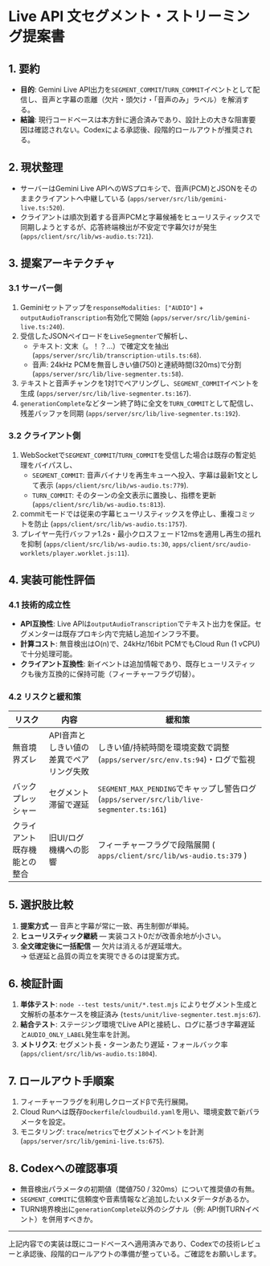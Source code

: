 # Live API 文セグメント・ストリーミング提案書

## 1. 要約
- **目的**: Gemini Live API出力を`SEGMENT_COMMIT`/`TURN_COMMIT`イベントとして配信し、音声と字幕の乖離（欠片・頭欠け・「音声のみ」ラベル）を解消する。
- **結論**: 現行コードベースは本方針に適合済みであり、設計上の大きな阻害要因は確認されない。Codexによる承認後、段階的ロールアウトが推奨される。

## 2. 現状整理
- サーバーはGemini Live APIへのWSプロキシで、音声(PCM)とJSONをそのままクライアントへ中継している (`apps/server/src/lib/gemini-live.ts:520`).
- クライアントは順次到着する音声PCMと字幕候補をヒューリスティックスで同期しようとするが、応答終端検出が不安定で字幕欠けが発生 (`apps/client/src/lib/ws-audio.ts:721`).

## 3. 提案アーキテクチャ
### 3.1 サーバー側
1. Geminiセットアップを`responseModalities: ["AUDIO"]` + `outputAudioTranscription`有効化で開始 (`apps/server/src/lib/gemini-live.ts:240`).
2. 受信したJSONペイロードを`LiveSegmenter`で解析し、
   - テキスト: 文末（。！？…）で確定文を抽出 (`apps/server/src/lib/transcription-utils.ts:68`).
   - 音声: 24kHz PCMを無音しきい値(750)と連続時間(320ms)で分割 (`apps/server/src/lib/live-segmenter.ts:58`).
3. テキストと音声チャンクを1対1でペアリングし、`SEGMENT_COMMIT`イベントを生成 (`apps/server/src/lib/live-segmenter.ts:167`).
4. `generationComplete`などターン終了時に全文を`TURN_COMMIT`として配信し、残差バッファを同期 (`apps/server/src/lib/live-segmenter.ts:192`).

### 3.2 クライアント側
1. WebSocketで`SEGMENT_COMMIT`/`TURN_COMMIT`を受信した場合は既存の暫定処理をバイパスし、
   - `SEGMENT_COMMIT`: 音声バイナリを再生キューへ投入、字幕は最新1文として表示 (`apps/client/src/lib/ws-audio.ts:779`).
   - `TURN_COMMIT`: そのターンの全文表示に置換し、指標を更新 (`apps/client/src/lib/ws-audio.ts:813`).
2. commitモードでは従来の字幕ヒューリスティックスを停止し、重複コミットを防止 (`apps/client/src/lib/ws-audio.ts:1757`).
3. プレイヤー先行バッファ1.2s・最小クロスフェード12msを適用し再生の揺れを抑制 (`apps/client/src/lib/ws-audio.ts:30`, `apps/client/src/audio-worklets/player.worklet.js:11`).

## 4. 実装可能性評価
### 4.1 技術的成立性
- **API互換性**: Live APIは`outputAudioTranscription`でテキスト出力を保証。セグメンターは既存プロキシ内で完結し追加インフラ不要。
- **計算コスト**: 無音検出はO(n)で、24kHz/16bit PCMでもCloud Run (1 vCPU)で十分処理可能。
- **クライアント互換性**: 新イベントは追加情報であり、既存ヒューリスティックも後方互換的に保持可能（フィーチャーフラグ切替）。

### 4.2 リスクと緩和策
| リスク | 内容 | 緩和策 |
| --- | --- | --- |
| 無音境界ズレ | API音声としきい値の差異でペアリング失敗 | しきい値/持続時間を環境変数で調整 (`apps/server/src/env.ts:94`)・ログで監視 |
| バックプレッシャー | セグメント滞留で遅延 | `SEGMENT_MAX_PENDING`でキャップし警告ログ (`apps/server/src/lib/live-segmenter.ts:161`) |
| クライアント既存機能との整合 | 旧UI/ログ機構への影響 | フィーチャーフラグで段階展開 ( `apps/client/src/lib/ws-audio.ts:379` ) |

## 5. 選択肢比較
1. **提案方式** — 音声と字幕が常に一致、再生制御が単純。<br>
2. **ヒューリスティック継続** — 実装コスト0だが改善余地が小さい。<br>
3. **全文確定後に一括配信** — 欠片は消えるが遅延増大。<br>
→ 低遅延と品質の両立を実現できるのは提案方式。

## 6. 検証計画
1. **単体テスト**: `node --test tests/unit/*.test.mjs` によりセグメント生成と文解析の基本ケースを検証済み (`tests/unit/live-segmenter.test.mjs:67`).
2. **結合テスト**: ステージング環境でLive APIと接続し、ログに基づき字幕遅延と`AUDIO_ONLY_LABEL`発生率を計測。
3. **メトリクス**: セグメント長・ターンあたり遅延・フォールバック率 (`apps/client/src/lib/ws-audio.ts:1804`).

## 7. ロールアウト手順案
1. フィーチャーフラグを利用しクローズドβで先行展開。<br>
2. Cloud Runへは既存`Dockerfile`/`cloudbuild.yaml`を用い、環境変数で新パラメータを設定。<br>
3. モニタリング: `trace`/`metrics`でセグメントイベントを計測 (`apps/server/src/lib/gemini-live.ts:675`).

## 8. Codexへの確認事項
- 無音検出パラメータの初期値（閾値750 / 320ms）について推奨値の有無。
- `SEGMENT_COMMIT`に信頼度や音素情報など追加したいメタデータがあるか。
- TURN境界検出に`generationComplete`以外のシグナル（例: API側TURNイベント）を併用すべきか。

---
上記内容での実装は既にコードベースへ適用済みであり、Codexでの技術レビューと承認後、段階的ロールアウトの準備が整っている。ご確認をお願いします。
